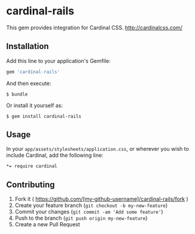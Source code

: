 # cardinal-rails

This gem provides integration for Cardinal CSS. http://cardinalcss.com/


## Installation

Add this line to your application's Gemfile:

```ruby
gem 'cardinal-rails'
```

And then execute:

    $ bundle

Or install it yourself as:

    $ gem install cardinal-rails

## Usage

In your `app/assets/stylesheets/application.css`, or wherever you wish to include Cardinal, add the following line:

```
*= require cardinal
```

## Contributing

1. Fork it ( https://github.com/[my-github-username]/cardinal-rails/fork )
2. Create your feature branch (`git checkout -b my-new-feature`)
3. Commit your changes (`git commit -am 'Add some feature'`)
4. Push to the branch (`git push origin my-new-feature`)
5. Create a new Pull Request
